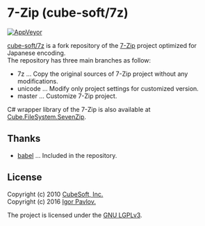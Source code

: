 7-Zip (cube-soft/7z)
====

[![AppVeyor](https://ci.appveyor.com/api/projects/status/n2q1nun7oe9cwg1a?svg=true)](https://ci.appveyor.com/project/clown/7z)

[cube-soft/7z](https://github.com/cube-soft/7z) is a fork repository of the [7-Zip](http://www.7-zip.org/) project optimized for Japanese encoding.   
The repository has three main branches as follow:

* 7z ... Copy the original sources of 7-Zip project without any modifications.
* unicode ... Modify only project settings for customized version.
* master ... Customize 7-Zip project.

C# wrapper library of the 7-Zip is also available at [Cube.FileSystem.SevenZip](https://github.com/cube-soft/Cube.FileSystem.SevenZip).

## Thanks

* [babel](http://tricklib.com/cxx/ex/babel/) ... Included in the repository.

## License

Copyright (c) 2010 [CubeSoft, Inc.](http://www.cube-soft.jp/)  
Copyright (c) 2016 [Igor Pavlov.](http://www.7-zip.org/)

The project is licensed under the [GNU LGPLv3](https://github.com/cube-soft/Cube.FileSystem/blob/master/Libraries/SevenZip/License.txt).